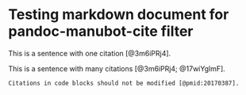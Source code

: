 Testing markdown document for pandoc-manubot-cite filter
========================================================

This is a sentence with one citation [@3m6iPRj4].

This is a sentence with many citations [@3m6iPRj4; @17wiYglmF].

``` {.markdown}
Citations in code blocks should not be modified [@pmid:20170387].
```
